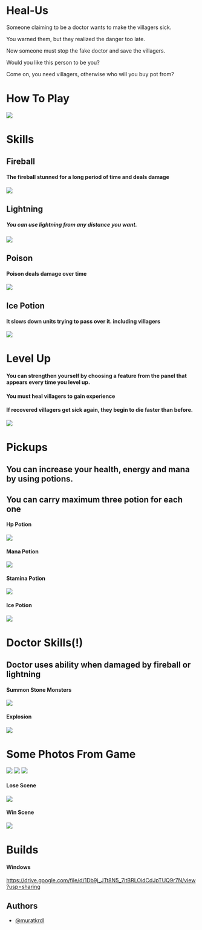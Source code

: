 # Heal-Us

Someone claiming to be a doctor wants to make the villagers sick. 

You warned them, but they realized the danger too late. 

Now someone must stop the fake doctor and save the villagers.

Would you like this person to be you?

Come on, you need villagers, otherwise who will you buy pot from?


# How To Play

<img src="https://github.com/muratkrdl/Heal-Us/blob/main/Pictures%20and%20Gifs/Photos/Keyboard.png" width="auto">


# Skills

## Fireball

#### The fireball stunned for a long period of time and deals damage

<img src="https://github.com/muratkrdl/Heal-Us/blob/main/Pictures%20and%20Gifs/Gifs/Fireball.gif" width="auto">

## Lightning 

##### You can use lightning from any distance you want.

<img src="https://github.com/muratkrdl/Heal-Us/blob/main/Pictures%20and%20Gifs/Gifs/Lightning.gif" width="auto">

## Poison 
 
#### Poison deals damage over time

<img src="https://github.com/muratkrdl/Heal-Us/blob/main/Pictures%20and%20Gifs/Gifs/Poison.gif" width="auto">

## Ice Potion

#### It slows down units trying to pass over it. including villagers

<img src="https://github.com/muratkrdl/Heal-Us/blob/main/Pictures%20and%20Gifs/Gifs/Ice%20Poison.gif" width="auto">


# Level Up

#### You can strengthen yourself by choosing a feature from the panel that appears every time you level up.

#### You must heal villagers to gain experience

#### If recovered villagers get sick again, they begin to die faster than before.

<img src="https://github.com/muratkrdl/Heal-Us/blob/main/Pictures%20and%20Gifs/Gifs/Level%20Up.gif" width="auto">


# Pickups

## You can increase your health, energy and mana by using potions.

## You can carry maximum three potion for each one

#### Hp Potion

<img src="https://github.com/muratkrdl/Heal-Us/blob/main/Pictures%20and%20Gifs/Photos/HP%20potion.png" width="auto">

#### Mana Potion

<img src="https://github.com/muratkrdl/Heal-Us/blob/main/Pictures%20and%20Gifs/Photos/Mana%20potion.png" width="auto">

#### Stamina Potion

<img src="https://github.com/muratkrdl/Heal-Us/blob/main/Pictures%20and%20Gifs/Photos/Stamina%20potion.png" width="auto">

#### Ice Potion

<img src="https://github.com/muratkrdl/Heal-Us/blob/main/Pictures%20and%20Gifs/Photos/Ice%20potion.png" width="auto">


# Doctor Skills(!)

## Doctor uses ability when damaged by fireball or lightning

#### Summon Stone Monsters

<img src="https://github.com/muratkrdl/Heal-Us/blob/main/Pictures%20and%20Gifs/Gifs/Summon%20Stone%20Monster.gif" width="auto">

#### Explosion

<img src="https://github.com/muratkrdl/Heal-Us/blob/main/Pictures%20and%20Gifs/Gifs/Explosion.gif" width="auto">


# Some Photos From Game

<img src="https://github.com/muratkrdl/Heal-Us/blob/main/Pictures%20and%20Gifs/Photos/Picture1.png" width="auto">

<img src="https://github.com/muratkrdl/Heal-Us/blob/main/Pictures%20and%20Gifs/Photos/Picture2.png" width="auto">

<img src="https://github.com/muratkrdl/Heal-Us/blob/main/Pictures%20and%20Gifs/Photos/Picture3.png" width="auto">


#### Lose Scene

<img src="https://github.com/muratkrdl/Heal-Us/blob/main/Pictures%20and%20Gifs/Gifs/Lose.gif" width="auto">

#### Win Scene

<img src="https://github.com/muratkrdl/Heal-Us/blob/main/Pictures%20and%20Gifs/Gifs/Win-Scene.gif" width="auto">


# Builds

#### Windows

https://drive.google.com/file/d/1Db9j_JTt8N5_7ltBRLOidCdJpTUQ9r7N/view?usp=sharing


## Authors

- [@muratkrdl](https://github.com/muratkrdl)

